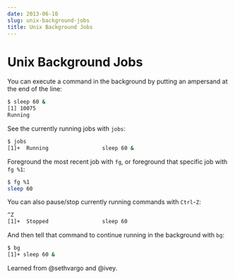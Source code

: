 ```yaml
---
date: 2013-06-10
slug: unix-background-jobs
title: Unix Background Jobs
---
```


# Unix Background Jobs

You can execute a command in the background by putting an ampersand at the end of the line:

```sh
$ sleep 60 &
[1] 10075
Running
```

See the currently running jobs with `jobs`:

```sh
$ jobs
[1]+  Running                 sleep 60 &
```

Foreground the most recent job with `fg`, or foreground that specific job with `fg %1`:

```sh
$ fg %1
sleep 60
```

You can also pause/stop currently running commands with `Ctrl`-`Z`:

```sh
^Z
[1]+  Stopped                 sleep 60
```

And then tell that command to continue running in the background with `bg`:

```sh
$ bg
[1]+ sleep 60 &
```

Learned from @sethvargo and @ivey.
